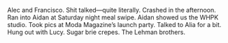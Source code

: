 Alec and Francisco. Shit talked—quite literally. Crashed in the afternoon. Ran into Aidan at Saturday night meal swipe. Aidan showed us the WHPK studio. Took pics at Moda Magazine’s launch party. Talked to Alia for a bit. Hung out with Lucy. Sugar brie crepes. The Lehman brothers.
